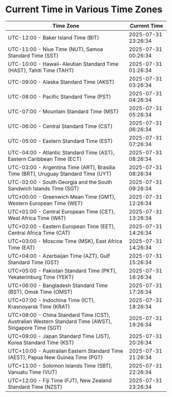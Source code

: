 # Current Time in Various Time Zones

| Time Zone | Current Time |
|-----------|--------------|
| UTC-12:00 - Baker Island Time (BIT) | 2025-07-31 23:26:34 |
| UTC-11:00 - Niue Time (NUT), Samoa Standard Time (SST) | 2025-07-31 00:26:34 |
| UTC-10:00 - Hawaii-Aleutian Standard Time (HAST), Tahiti Time (TAHT) | 2025-07-31 01:26:34 |
| UTC-09:00 - Alaska Standard Time (AKST) | 2025-07-31 03:26:34 |
| UTC-08:00 - Pacific Standard Time (PST) | 2025-07-31 04:26:34 |
| UTC-07:00 - Mountain Standard Time (MST) | 2025-07-31 05:26:34 |
| UTC-06:00 - Central Standard Time (CST) | 2025-07-31 06:26:34 |
| UTC-05:00 - Eastern Standard Time (EST) | 2025-07-31 07:26:34 |
| UTC-04:00 - Atlantic Standard Time (AST), Eastern Caribbean Time (ECT) | 2025-07-31 08:26:34 |
| UTC-03:00 - Argentina Time (ART), Brasília Time (BRT), Uruguay Standard Time (UYT) | 2025-07-31 08:26:34 |
| UTC-02:00 - South Georgia and the South Sandwich Islands Time (SGT) | 2025-07-31 09:26:34 |
| UTC±00:00 - Greenwich Mean Time (GMT), Western European Time (WET) | 2025-07-31 12:26:34 |
| UTC+01:00 - Central European Time (CET), West Africa Time (WAT) | 2025-07-31 13:26:34 |
| UTC+02:00 - Eastern European Time (EET), Central Africa Time (CAT) | 2025-07-31 14:26:34 |
| UTC+03:00 - Moscow Time (MSK), East Africa Time (EAT) | 2025-07-31 14:26:34 |
| UTC+04:00 - Azerbaijan Time (AZT), Gulf Standard Time (GST) | 2025-07-31 15:26:34 |
| UTC+05:00 - Pakistan Standard Time (PKT), Yekaterinburg Time (YEKT) | 2025-07-31 16:26:34 |
| UTC+06:00 - Bangladesh Standard Time (BST), Omsk Time (OMST) | 2025-07-31 17:26:34 |
| UTC+07:00 - Indochina Time (ICT), Krasnoyarsk Time (KRAT) | 2025-07-31 18:26:34 |
| UTC+08:00 - China Standard Time (CST), Australian Western Standard Time (AWST), Singapore Time (SGT) | 2025-07-31 19:26:34 |
| UTC+09:00 - Japan Standard Time (JST), Korea Standard Time (KST) | 2025-07-31 20:26:34 |
| UTC+10:00 - Australian Eastern Standard Time (AEST), Papua New Guinea Time (PGT) | 2025-07-31 21:26:34 |
| UTC+11:00 - Solomon Islands Time (SBT), Vanuatu Time (VUT) | 2025-07-31 22:26:34 |
| UTC+12:00 - Fiji Time (FJT), New Zealand Standard Time (NZST) | 2025-07-31 23:26:34 |
